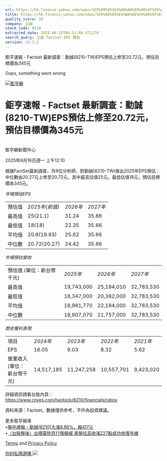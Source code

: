 ```yaml
---
url: https://hk.finance.yahoo.com/news/%E9%89%85%E4%BA%A8%E9%80%9F%E5%A0%B1-factset-%E6%9C%80%E6%96%B0%E8%AA%BF%E6%9F%A5-%E5%8B%A4%E8%AA%A0-8210-041025132.html
title: https://hk.finance.yahoo.com/news/%E9%89%85%E4%BA%A8%E9%80%9F%E5%A0%B1-factset-%E6%9C%80%E6%96%B0%E8
quality_score: 10
company: 立誠
stock_code: 8210
extracted_date: 2025-06-25T06:51:00.471274
search_query: 立誠 factset EPS 預估
version: v3.3.2
---
```


鉅亨速報 - Factset 最新調查：勤誠(8210-TW)EPS預估上修至20.72元，預估目標價為345元 


Oops, something went wrong

 

[![鉅亨網](https://s.yimg.com/ny/api/res/1.2/UM5hrThmhlnSiBO4o4qlLg--/YXBwaWQ9aGlnaGxhbmRlcjt3PTE0NjtoPTQ4O2NmPXdlYnA-/https://s.yimg.com/os/creatr-uploaded-images/2020-01/147c7630-36ab-11ea-ae7c-5ee7a0016555)](http://www.cnyes.com/ "鉅亨網")

# 鉅亨速報 - Factset 最新調查：勤誠(8210-TW)EPS預估上修至20.72元，預估目標價為345元

![](data:image/gif;base64,R0lGODlhAQABAIAAAAAAAP///ywAAAAAAQABAAACAUwAOw==)

鉅亨網新聞中心

2025年6月16日週一 上午12:10

根據FactSet最新調查，共9位分析師，對勤誠(8210-TW)做出2025年EPS預估：中位數由20.27元上修至20.72元，其中最高估值25元，最低估值18元，預估目標價為345元。

*市場預估EPS*

|  |  |  |  |
| --- | --- | --- | --- |
| 預估值 | *2025年(前值)* | *2026年* | *2027年* |
| 最高值 | 25(21.1) | 31.24 | 35.66 |
| 最低值 | 18(18) | 22.35 | 35.66 |
| 平均值 | 20.6(19.93) | 25.62 | 35.66 |
| 中位數 | 20.72(20.27) | 24.42 | 35.66 |

*市場預估營收*

|  |  |  |  |
| --- | --- | --- | --- |
| 預估值 (單位：新台幣千元) | *2025年* | *2026年* | *2027年* |
| 最高值 | 19,743,000 | 25,194,010 | 32,783,530 |
| 最低值 | 18,347,000 | 20,382,000 | 32,783,530 |
| 平均值 | 18,961,770 | 22,184,000 | 32,783,530 |
| 中位數 | 18,907,070 | 21,757,000 | 32,783,530 |

*歷史獲利表現*

|  |  |  |  |  |
| --- | --- | --- | --- | --- |
| 項目 | *2024年* | *2023年* | *2022年* | *2021年* |
| EPS | 16.05 | 9.03 | 8.32 | 5.62 |
| 營業收入 (單位：新台幣千元) | 14,517,185 | 11,247,258 | 10,557,701 | 9,423,020 |

詳細資訊請看台股內頁：  
<https://www.cnyes.com/twstock/8210/financials/ratios>

資料來源：Factset，數據僅供參考，不作為投資建議。

更多鉅亨報導  
•[盤中速報 - 勤誠(8210)大漲8.88%，報417元](https://news.cnyes.com/news/id/6023888?utm_source=yahoo&utm_medium=RSS&utm_campaign=relate)  
•[〈台股盤後〉台積電除息行情續威 尾盤拉高收漲227點成功收復年線](https://news.cnyes.com/news/id/6018138?utm_source=yahoo&utm_medium=RSS&utm_campaign=relate)

[Terms](https://guce.yahoo.com/terms?locale=zh-Hant-HK)  and [Privacy Policy](https://guce.yahoo.com/privacy-policy?locale=zh-Hant-HK)

[你的私隱選擇 ![](https://s.yimg.com/dv/static/siteApp/img/privacy-choice-control.png)](https://guce.yahoo.com/state-controls?locale=zh-Hant-HK&state=VA)